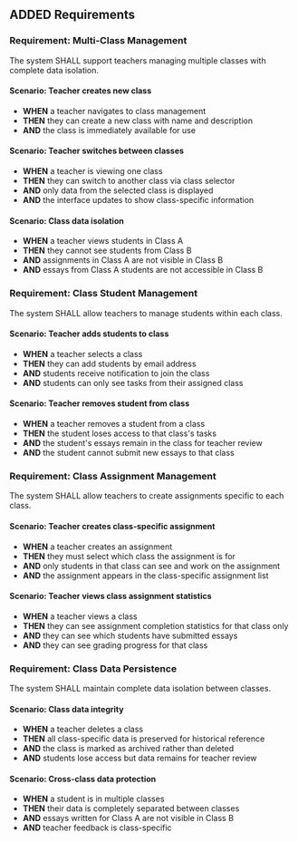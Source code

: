 ## ADDED Requirements

### Requirement: Multi-Class Management
The system SHALL support teachers managing multiple classes with complete data isolation.

#### Scenario: Teacher creates new class
- **WHEN** a teacher navigates to class management
- **THEN** they can create a new class with name and description
- **AND** the class is immediately available for use

#### Scenario: Teacher switches between classes
- **WHEN** a teacher is viewing one class
- **THEN** they can switch to another class via class selector
- **AND** only data from the selected class is displayed
- **AND** the interface updates to show class-specific information

#### Scenario: Class data isolation
- **WHEN** a teacher views students in Class A
- **THEN** they cannot see students from Class B
- **AND** assignments in Class A are not visible in Class B
- **AND** essays from Class A students are not accessible in Class B

### Requirement: Class Student Management
The system SHALL allow teachers to manage students within each class.

#### Scenario: Teacher adds students to class
- **WHEN** a teacher selects a class
- **THEN** they can add students by email address
- **AND** students receive notification to join the class
- **AND** students can only see tasks from their assigned class

#### Scenario: Teacher removes student from class
- **WHEN** a teacher removes a student from a class
- **THEN** the student loses access to that class's tasks
- **AND** the student's essays remain in the class for teacher review
- **AND** the student cannot submit new essays to that class

### Requirement: Class Assignment Management
The system SHALL allow teachers to create assignments specific to each class.

#### Scenario: Teacher creates class-specific assignment
- **WHEN** a teacher creates an assignment
- **THEN** they must select which class the assignment is for
- **AND** only students in that class can see and work on the assignment
- **AND** the assignment appears in the class-specific assignment list

#### Scenario: Teacher views class assignment statistics
- **WHEN** a teacher views a class
- **THEN** they can see assignment completion statistics for that class only
- **AND** they can see which students have submitted essays
- **AND** they can see grading progress for that class

### Requirement: Class Data Persistence
The system SHALL maintain complete data isolation between classes.

#### Scenario: Class data integrity
- **WHEN** a teacher deletes a class
- **THEN** all class-specific data is preserved for historical reference
- **AND** the class is marked as archived rather than deleted
- **AND** students lose access but data remains for teacher review

#### Scenario: Cross-class data protection
- **WHEN** a student is in multiple classes
- **THEN** their data is completely separated between classes
- **AND** essays written for Class A are not visible in Class B
- **AND** teacher feedback is class-specific
